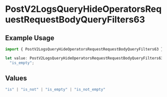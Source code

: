# PostV2LogsQueryHideOperatorsRequestRequestBodyQueryFilters63

## Example Usage

```typescript
import { PostV2LogsQueryHideOperatorsRequestRequestBodyQueryFilters63 } from "orq-poc-typescript-multi-env-version/models/operations";

let value: PostV2LogsQueryHideOperatorsRequestRequestBodyQueryFilters63 =
  "is_empty";
```

## Values

```typescript
"is" | "is_not" | "is_empty" | "is_not_empty"
```